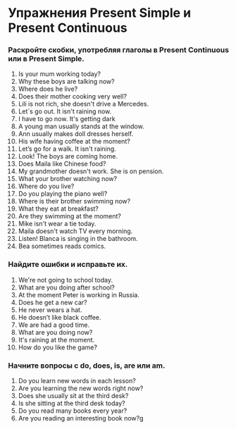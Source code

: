 # Упражнения Present Simple и Present Continuous

### Раскройте скобки, употребляя глаголы в Present Continuous или в Present Simple.

1. Is your mum working today?
2. Why these boys are talking now?
3. Where does he live?
4. Does their mother cooking very well?
5. Lili is not rich, she doesn't drive a Mercedes.
6. Let´s go out. It isn't raining now.
7. I have to go now. It's getting dark
8. A young man usually stands at the window.
9. Ann usually makes doll dresses herself.
10. His wife having coffee at the moment?
11. Let’s go for a walk. It isn't raining.
12. Look! The boys are coming home.
13. Does Maila like Chinese food?
14. My grandmother doesn't work. She is on pension.
15. What your brother watching now?
16. Where do you live?
17. Do you playing the piano well?
18. Where is their brother swimming now?
19. What they eat at breakfast?
20. Are they swimming at the moment?
21. Mike isn't wear a tie today.
22. Maila doesn't watch TV every morning.
23. Listen! Blanca is singing in the bathroom.
24. Bea sometimes reads comics.

### Найдите ошибки и исправьте их.
1. We're not going to school today. 
2. What are you doing after school? 
3. At the moment Peter is working in Russia. 
4. Does he get a new car?  
5. He never wears a hat. 
6. He doesn’t like black coffee. 
7. We are had a good time.  
8. What are you doing now? 
9. It's raining at the moment.
10. How do you like the game?

### Начните вопросы с do, does, is, are или am. 

1. Do you learn new words in each lesson?
2. Are you learning the new words right now?
3. Does she usually sit at the third desk?
4. Is she sitting at the third desk today?
5. Do you read many books every year?
6. Are you reading an interesting book now?g
